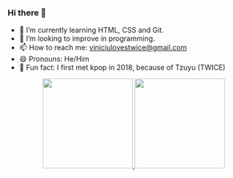 ### Hi there 👋

- 🌱 I’m currently learning HTML, CSS and Git.
- 👯 I’m looking to improve in programming.
- 📫 How to reach me: viniciulovestwice@gmail.com
- 😄 Pronouns: He/Him
- 🍭 Fun fact: I first met kpop in 2018, because of Tzuyu (TWICE)

<div align="center">
  <a href="https://github.com/TzuChaeDahy">
  <img height="180em" src="https://github-readme-stats.vercel.app/api?username=TzuChaeDahy&show_icons=true&theme=dark&include_all_commits=true&count_private=true"/>
  <img height="180em" src="https://github-readme-stats.vercel.app/api/top-langs/?username=TzuChaeDahy&layout=compact&langs_count=7&theme=dark"/>
</div>

